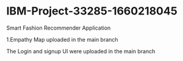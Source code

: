 # IBM-Project-33285-1660218045
Smart Fashion Recommender Application

1.Empathy Map uploaded in the main branch

The Login and signup UI were uploaded in the main branch

